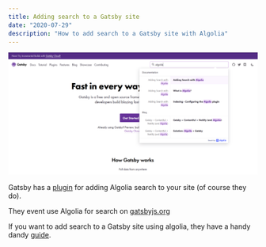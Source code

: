 ```yaml
---
title: Adding search to a Gatsby site
date: "2020-07-29"
description: "How to add search to a Gatsby site with Algolia"
---
```


![Screenshot of Gatsby site with Algolia searchbox](./adding-search-to-a-gatsby-site.png)

Gatsby has a [plugin](https://github.com/algolia/gatsby-plugin-algolia) for adding Algolia search to your site (of course they do).

They event use Algolia for search on [gatsbyjs.org](https://www.gatsbyjs.org/)

If you want to add search to a Gatsby site using algolia, they have a handy dandy [guide](https://www.gatsbyjs.org/docs/adding-search-with-algolia/).
